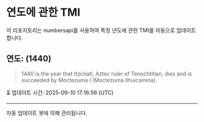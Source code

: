 
# 연도에 관한 TMI

이 리포지토리는 numbersapi를 사용하여 특정 년도에 관한 TMI를 자동으로 업데이트합니다.

## 연도: (1440)
> 1440 is the year that Itzcóatl, Aztec ruler of Tenochtitlan, dies and is succeeded by Moctezuma I (Moctezuma Ilhuicamina).

⏳ 업데이트 시간: 2025-09-10 17:16:56 (UTC)

---
자동 업데이트 봇에 의해 관리됩니다.
